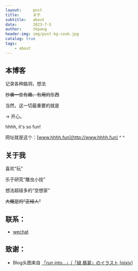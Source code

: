 ```yaml
---
layout:     post
title:      关于
subtitle:   about
date:       2023-7-5
author:     tkpang
header-img: img/post-bg-cook.jpg
catalog: true
tags:
    - about
---
```

## 本博客

记录各种脑洞，想法

~~抄袭一些有趣、有用的东西~~

当然，这一切最重要的就是

-> 开心。

hhhh, it's so fun!

网址就是这个：[www.hhhh.fun](http://www.hhhh.fun) ^ ^

## 关于我

喜欢“玩”

乐于研究“雕虫小技”

想法超级多的“空想家”

~~大概是的“正经人”~~

## 联系：

- [wechat](https://tiankai.solar3.cn/pics/23/116491925370941244838222113014019768119_gopic_.png)

## 致谢：

- Blog头图来自 [「run into...」/「緑 翡翠」のイラスト [pixiv]](https://www.pixiv.net/member_illust.php?mode=medium&illust_id=66788814)


